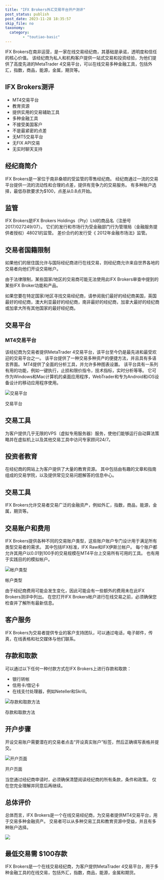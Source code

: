 ```yaml
---
title: "IFX Brokers外汇交易平台开户测评"
post_status: publish
post_date: 2023-11-28 18:35:57
skip_file: no
taxonomy:
  category:
        - "toutiao-basic"
---
```


IFX Brokers在南非运营，是一家在线交易经纪商，其基础是承诺，透明度和信任的核心价值。 该经纪商为私人和机构客户提供一站式交易和投资经验，为他们提供了高度先进的MetaTrader 4交易平台，可以在线交易多种金融工具，包括外汇，指数，商品，能源，金属，期货等。

## IFX Brokers测评

- MT4交易平台
- 教育资源
- 提供实用的交易辅助工具
- 多种金融工具
- 不接受美国客户
- 不是最紧密的点差
- 无MT5交易平台
- 无FIX API交易
- 无实时聊天支持

## 经纪商简介

IFX Brokers是一家位于南非桑顿的受监管的零售经纪商。 经纪商通过一流的交易平台提供一流的流动性和合理的点差，提供有竞争力的交易服务。 有多种账户选择，最低存款要求为$100，点差从0.8点开始。

## 监管

IFX Brokers是IFX Brokers Holdings（Pty）Ltd的商品名（注册号2017/027249/07）。 它们的发行和市场行为受金融部门行为管理局（金融服务提供者授权）48021的监管。 差价合约的发行受《 2012年金融市场法》监管。

## 交易者国籍限制

如果他们的居住国允许与国际经纪商进行在线交易，则经纪商允许来自世界各地的交易者向他们开设交易帐户。

由于法律限制，某些国家/地区的交易商可能无法使用此IFX Brokers审查中提到的某些IFX Broker功能和产品。

如果您要在特定国家/地区寻找交易经纪商，请参阅我们最好的经纪商美国，英国最好的经纪商，澳大利亚最好的经纪商，南非最好的经纪商，加拿大最好的经纪商或加拿大所有其他国家的最好经纪商。

## 交易平台

### **MT4交易平台**

该经纪商为交易者提供MetaTrader 4交易平台，该平台至今仍是最先进和最受欢迎的交易平台之一。 该平台提供了一种交易多种资产的便捷方法，并且具有多语言界面。 MT4提供了全面的分析工具，并允许多种图表设置。 该平台具有一系列有用的功能，例如一键执行，止损和限价指令，技术指标，实时分析等等。 它可作为Windows和Mac计算机的桌面应用程序，WebTrader和专为Android和iOS设备设计的移动应用程序使用。

![交易平台](https://cdn.fendou.la/funstoutiao/2020/11/IFX-Brokers-Review-Trading-Platform--1024x718.jpg "交易平台")

交易平台

## 交易工具

为客户提供几乎无限的VPS（虚拟专用服务器）服务，使他们能够运行自动算法策略并在虚拟机上以及其他交易工具中访问专家顾问24/7。

## 投资者教育

在经纪商的网站上为客户提供了大量的教育资源。 其中包括由有趣的文章和指南组成的交易学院，以及提供常见交易问题解答的信息中心。

## 交易工具

IFX Brokers允许交易者交易广泛的金融资产，例如外汇，指数，商品，能源，金属，期货等。

## 交易账户和费用

IFX Brokers提供各种不同的交易账户类型，这些账户账户专门设计用于满足所有类型交易者的需求。 其中包括IFX标准，IFX Raw和IFX伊斯兰帐户。 每个账户都允许其用户以0.01到100手的交易规模在MT4平台上交易所有可用的工具。 也有用于实践目的的模拟帐户。

![帐户类型](https://cdn.fendou.la/funstoutiao/2020/11/IFX-Brokers-Review-Account-Types.jpg "帐户类型")

帐户类型

由于经纪商费用可能会发生变化，因此可能会有一些额外的费用未在此IFX Brokers测评中列出。 在您打开IFX Brokers帐户进行在线交易之前，必须确保您检查并了解所有最新信息。

## 客户服务

IFX Brokers为交易者提供专业的客户支持团队，可以通过电话，电子邮件，传真，在线表格和社交媒体与他们联系。

## 存款和取款

可以通过以下任何一种付款方式在IFX Brokers上进行存款和取款：

- 银行转帐
- 信用卡/借记卡
- 在线支付处理器，例如Neteller和Skrill。

![存款和取款方法](https://cdn.fendou.la/funstoutiao/2020/11/IFX-Brokers-Review-Account-Deposit-and-Withdrawal-Methods-1024x150.jpg "存款和取款方法")

存款和取款方法

## 开户步骤

开设交易账户需要潜在的交易者点击“开设真实账户”标签，然后正确填写表格并提交。

![开户页面](https://cdn.fendou.la/funstoutiao/2020/11/IFX-Brokers-Review-Account-Opening-Page-571x1024.jpg "开户页面")

开户页面

当您通过经纪商申请时，必须确保清楚阅读经纪商的所有条款，条件和政策。 仅在您完全理解并同意后再继续。

## 总体评价

总体而言，IFX Brokers是一个在线交易经纪商，为交易者提供MT4交易平台，用于交易多种金融资产。 交易者可以从多种交易工具和教育资源中受益，并且有多种账户选择。

![](https://cdn.fendou.la/funstoutiao/2020/11/IFX-Brokers-Logo.png)

## 最低交易需 $100存款

IFX Brokers是一个在线交易经纪商，为客户提供MetaTrader 4交易平台，用于多种金融工具的在线交易，包括外汇，指数，商品，能源，金属和期货。
